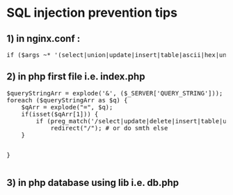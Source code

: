 
<h1>SQL injection prevention tips</h1>
<h2>1) in nginx.conf :</h2>
<pre>
if ($args ~* '(select|union|update|insert|table|ascii|hex|unhex|drop)' ) { return 403; }
</pre>
<h2>2) in php first file i.e. index.php</h2>
<pre>
$queryStringArr = explode('&', ($_SERVER['QUERY_STRING']));
foreach ($queryStringArr as $q) {
    $qArr = explode("=", $q);
    if(isset($qArr[1])) {
        if (preg_match('/select|update|delete|insert|table|union|join|hex|unhex|drop/i',$qArr[1]))
            redirect("/"); # or do smth else
    }

}
</pre>
<h2>3) in php database using lib i.e. db.php</h2> 
